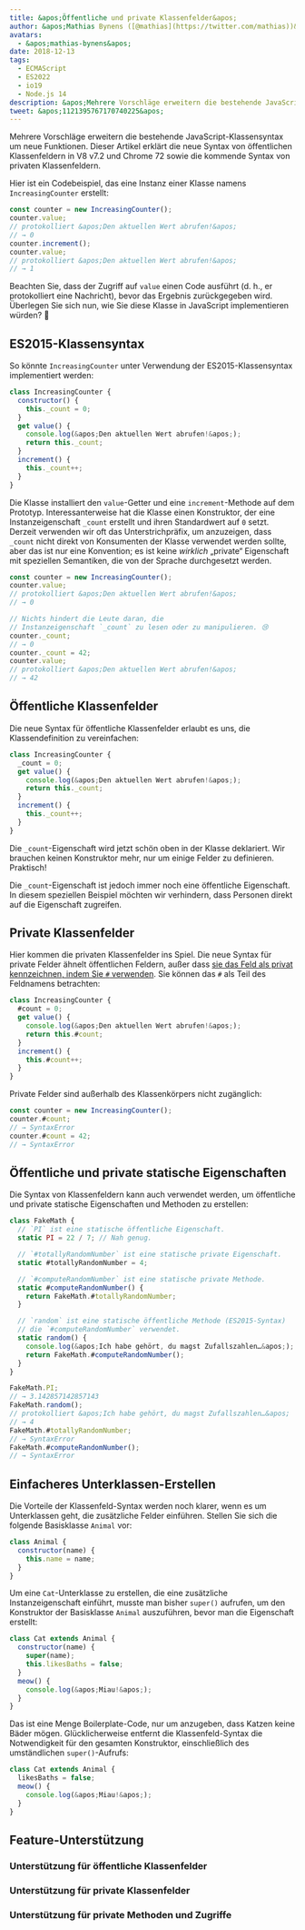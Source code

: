 ```yaml
---
title: &apos;Öffentliche und private Klassenfelder&apos;
author: &apos;Mathias Bynens ([@mathias](https://twitter.com/mathias))&apos;
avatars:
  - &apos;mathias-bynens&apos;
date: 2018-12-13
tags:
  - ECMAScript
  - ES2022
  - io19
  - Node.js 14
description: &apos;Mehrere Vorschläge erweitern die bestehende JavaScript-Klassensyntax um neue Funktionen. Dieser Artikel erklärt die neue Syntax von öffentlichen Klassenfeldern in V8 v7.2 und Chrome 72 sowie die kommende Syntax von privaten Klassenfeldern.&apos;
tweet: &apos;1121395767170740225&apos;
---
```

Mehrere Vorschläge erweitern die bestehende JavaScript-Klassensyntax um neue Funktionen. Dieser Artikel erklärt die neue Syntax von öffentlichen Klassenfeldern in V8 v7.2 und Chrome 72 sowie die kommende Syntax von privaten Klassenfeldern.

Hier ist ein Codebeispiel, das eine Instanz einer Klasse namens `IncreasingCounter` erstellt:

```js
const counter = new IncreasingCounter();
counter.value;
// protokolliert &apos;Den aktuellen Wert abrufen!&apos;
// → 0
counter.increment();
counter.value;
// protokolliert &apos;Den aktuellen Wert abrufen!&apos;
// → 1
```

Beachten Sie, dass der Zugriff auf `value` einen Code ausführt (d. h., er protokolliert eine Nachricht), bevor das Ergebnis zurückgegeben wird. Überlegen Sie sich nun, wie Sie diese Klasse in JavaScript implementieren würden? 🤔

## ES2015-Klassensyntax

So könnte `IncreasingCounter` unter Verwendung der ES2015-Klassensyntax implementiert werden:

```js
class IncreasingCounter {
  constructor() {
    this._count = 0;
  }
  get value() {
    console.log(&apos;Den aktuellen Wert abrufen!&apos;);
    return this._count;
  }
  increment() {
    this._count++;
  }
}
```

Die Klasse installiert den `value`-Getter und eine `increment`-Methode auf dem Prototyp. Interessanterweise hat die Klasse einen Konstruktor, der eine Instanzeigenschaft `_count` erstellt und ihren Standardwert auf `0` setzt. Derzeit verwenden wir oft das Unterstrichpräfix, um anzuzeigen, dass `_count` nicht direkt von Konsumenten der Klasse verwendet werden sollte, aber das ist nur eine Konvention; es ist keine _wirklich_ „private“ Eigenschaft mit speziellen Semantiken, die von der Sprache durchgesetzt werden.

<!--truncate-->
```js
const counter = new IncreasingCounter();
counter.value;
// protokolliert &apos;Den aktuellen Wert abrufen!&apos;
// → 0

// Nichts hindert die Leute daran, die
// Instanzeigenschaft `_count` zu lesen oder zu manipulieren. 😢
counter._count;
// → 0
counter._count = 42;
counter.value;
// protokolliert &apos;Den aktuellen Wert abrufen!&apos;
// → 42
```

## Öffentliche Klassenfelder

Die neue Syntax für öffentliche Klassenfelder erlaubt es uns, die Klassendefinition zu vereinfachen:

```js
class IncreasingCounter {
  _count = 0;
  get value() {
    console.log(&apos;Den aktuellen Wert abrufen!&apos;);
    return this._count;
  }
  increment() {
    this._count++;
  }
}
```

Die `_count`-Eigenschaft wird jetzt schön oben in der Klasse deklariert. Wir brauchen keinen Konstruktor mehr, nur um einige Felder zu definieren. Praktisch!

Die `_count`-Eigenschaft ist jedoch immer noch eine öffentliche Eigenschaft. In diesem speziellen Beispiel möchten wir verhindern, dass Personen direkt auf die Eigenschaft zugreifen.

## Private Klassenfelder

Hier kommen die privaten Klassenfelder ins Spiel. Die neue Syntax für private Felder ähnelt öffentlichen Feldern, außer dass [sie das Feld als privat kennzeichnen, indem Sie `#` verwenden](https://github.com/tc39/proposal-class-fields/blob/master/PRIVATE_SYNTAX_FAQ.md). Sie können das `#` als Teil des Feldnamens betrachten:

```js
class IncreasingCounter {
  #count = 0;
  get value() {
    console.log(&apos;Den aktuellen Wert abrufen!&apos;);
    return this.#count;
  }
  increment() {
    this.#count++;
  }
}
```

Private Felder sind außerhalb des Klassenkörpers nicht zugänglich:

```js
const counter = new IncreasingCounter();
counter.#count;
// → SyntaxError
counter.#count = 42;
// → SyntaxError
```

## Öffentliche und private statische Eigenschaften

Die Syntax von Klassenfeldern kann auch verwendet werden, um öffentliche und private statische Eigenschaften und Methoden zu erstellen:

```js
class FakeMath {
  // `PI` ist eine statische öffentliche Eigenschaft.
  static PI = 22 / 7; // Nah genug.

  // `#totallyRandomNumber` ist eine statische private Eigenschaft.
  static #totallyRandomNumber = 4;

  // `#computeRandomNumber` ist eine statische private Methode.
  static #computeRandomNumber() {
    return FakeMath.#totallyRandomNumber;
  }

  // `random` ist eine statische öffentliche Methode (ES2015-Syntax)
  // die `#computeRandomNumber` verwendet.
  static random() {
    console.log(&apos;Ich habe gehört, du magst Zufallszahlen…&apos;);
    return FakeMath.#computeRandomNumber();
  }
}

FakeMath.PI;
// → 3.142857142857143
FakeMath.random();
// protokolliert &apos;Ich habe gehört, du magst Zufallszahlen…&apos;
// → 4
FakeMath.#totallyRandomNumber;
// → SyntaxError
FakeMath.#computeRandomNumber();
// → SyntaxError
```

## Einfacheres Unterklassen-Erstellen

Die Vorteile der Klassenfeld-Syntax werden noch klarer, wenn es um Unterklassen geht, die zusätzliche Felder einführen. Stellen Sie sich die folgende Basisklasse `Animal` vor:

```js
class Animal {
  constructor(name) {
    this.name = name;
  }
}
```

Um eine `Cat`-Unterklasse zu erstellen, die eine zusätzliche Instanzeigenschaft einführt, musste man bisher `super()` aufrufen, um den Konstruktor der Basisklasse `Animal` auszuführen, bevor man die Eigenschaft erstellt:

```js
class Cat extends Animal {
  constructor(name) {
    super(name);
    this.likesBaths = false;
  }
  meow() {
    console.log(&apos;Miau!&apos;);
  }
}
```

Das ist eine Menge Boilerplate-Code, nur um anzugeben, dass Katzen keine Bäder mögen. Glücklicherweise entfernt die Klassenfeld-Syntax die Notwendigkeit für den gesamten Konstruktor, einschließlich des umständlichen `super()`-Aufrufs:

```js
class Cat extends Animal {
  likesBaths = false;
  meow() {
    console.log(&apos;Miau!&apos;);
  }
}
```

## Feature-Unterstützung

### Unterstützung für öffentliche Klassenfelder

<feature-support chrome="72 /blog/v8-release-72#public-class-fields"
                 firefox="ja https://developer.mozilla.org/en-US/docs/Mozilla/Firefox/Releases/69#JavaScript"
                 safari="ja https://bugs.webkit.org/show_bug.cgi?id=174212"
                 nodejs="12 https://twitter.com/mathias/status/1120700101637353473"
                 babel="ja https://babeljs.io/docs/en/babel-plugin-proposal-class-properties"></feature-support>

### Unterstützung für private Klassenfelder

<feature-support chrome="74 /blog/v8-release-74#private-class-fields"
                 firefox="90 https://spidermonkey.dev/blog/2021/05/03/private-fields-ship.html"
                 safari="ja"
                 nodejs="12 https://twitter.com/mathias/status/1120700101637353473"
                 babel="ja https://babeljs.io/docs/en/babel-plugin-proposal-class-properties"></feature-support>

### Unterstützung für private Methoden und Zugriffe

<feature-support chrome="84 /blog/v8-release-84#private-methods-and-accessors"
                 firefox="90 https://spidermonkey.dev/blog/2021/05/03/private-fields-ship.html"
                 safari="ja https://webkit.org/blog/11989/new-webkit-features-in-safari-15/"
                 nodejs="14.6.0"
                 babel="ja https://babeljs.io/docs/en/babel-plugin-proposal-private-methods"></feature-support>
